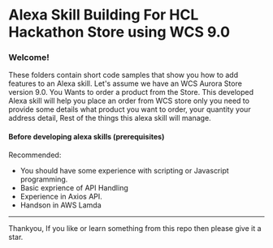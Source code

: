 
# Alexa Skill Building For HCL Hackathon Store using WCS 9.0

### Welcome!

These folders contain short code samples that show you how to add features to an Alexa skill.
Let's assume we have an WCS Aurora Store version 9.0.
You Wants to order a product from the Store.
This developed Alexa skill will help you place an order from WCS store only you need to provide some details what product you want to order, your quantity your address detail, Rest of the things this alexa skill will manage.



#### Before developing alexa skills (prerequisites)

Recommended:
* You should have some experience with scripting or Javascript programming.
* Basic exprience of API Handling
* Experience in Axios API.
* Handson in AWS Lamda

<hr />

Thankyou, If you like or learn something from this repo then please give it a star.

